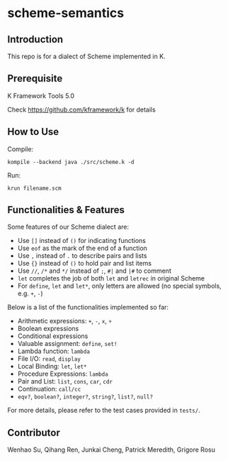 # scheme-semantics

## Introduction
This repo is for a dialect of Scheme implemented in K.

## Prerequisite
K Framework Tools 5.0

Check https://github.com/kframework/k for details

## How to Use
Compile:

```
kompile --backend java ./src/scheme.k -d 
```

Run: 

```
krun filename.scm
```

## Functionalities & Features
Some features of our Scheme dialect are:

- Use `[]` instead of `()` for indicating functions
- Use `eof` as the mark of the end of a function
- Use `,` instead of `.` to describe pairs and lists
- Use `{}` instead of `()` to hold pair and list items
- Use `//`, `/*` and `*/` instead of `;`, `#|` and `|#` to comment
- `let` completes the job of both `let` and `letrec` in original Scheme
- For `define`, `let` and `let*`, only letters are allowed (no special symbols, e.g. `+`, `-`)

Below is a list of the functionalities implemented so far:
- Arithmetic expressions: `+`, `-`, `x`, `÷` 
- Boolean expressions
- Conditional expressions
- Valuable assignment: `define`, `set!`
- Lambda function: `lambda`
- File I/O: `read`, `display`
- Local Binding: `let`, `let*`
- Procedure Expressions: `lambda`
- Pair and List: `list`, `cons`, `car`, `cdr`
- Continuation: `call/cc` 
- `eqv?`, `boolean?`, `integer?`, `string?`, `list?`, `null?`

For more details, please refer to the test cases provided in `tests/`.

## Contributor
Wenhao Su, Qihang Ren, Junkai Cheng, Patrick Meredith, Grigore Rosu


